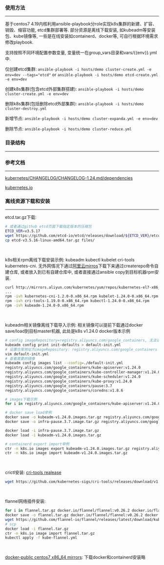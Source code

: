 ### 使用方法
---
基于centos7 4.19内核利用ansible-playbook分role实现k8s集群的新建、扩容、销毁、缩容功能, etcd集群部署等. 部分资源是离线下载安装, 如kubeadm等安装包、kube镜像等, 一些是在线安装如containerd、docker等, 可自行根据环境需求修改playbook.

支持按照不同环境配置参数变量, 变量统一在group_vars目录和vars/{{env}}.yml中.

仅创建etcd集群: `ansible-playbook -i hosts/demo cluster-create.yml -e env=dev --tags="etcd"` or `ansible-playbook -i hosts/demo etcd-create.yml -e env=dev`

创建k8s集群(包含etcd外部集群搭建): `ansible-playbook -i hosts/demo cluster-create.yml -e env=dev`

删除k8s集群(包括删除etcd外部集群): `ansible-playbook -i hosts/demo cluster-destroy.yml`

新增节点: `ansible-playbook -i hosts/demo cluster-expanda.yml -e env=dev`

删除节点: `ansible-playbook -i hosts/demo cluster-reduce.yml`

### 目录结构
---

### 参考文档
---
[kubernetes/CHANGELOG/CHANGELOG-1.24.md/dependencies](https://github.com/kubernetes/kubernetes/blob/master/CHANGELOG/CHANGELOG-1.24.md#dependencies)

[kubernetes.io](https://kubernetes.io/zh-cn/docs/setup/production-environment/tools/kubeadm/install-kubeadm/)

### 离线资源下载和安装
---
etcd.tar.gz下载:
```bash
# 或者通过github etcd页面下载指定版本的压缩包
ETCD_VER=v3.5.17
wget https://github.com/etcd-io/etcd/releases/download/${ETCD_VER}/etcd-${ETCD_VER}-linux-amd64.tar.gz
cp etcd-v3.5.16-linux-amd64.tar.gz files/
```

<br>

k8s相关rpm离线下载安装示例: kubeadm kubectl kubelet cri-tools kubernetes-cni. 无外网情况下通过[阿里云mirros](http://mirrors.aliyun.com/kubernetes/yum/repos/kubernetes-el7-x86_64/Packages)下载下来通过createrepo命令自建仓库, 或者放入到已有自建仓库中, 或者直接通过ansible copy到目标机器rpm安装. 
```bash
curl http://mirrors.aliyun.com/kubernetes/yum/repos/kubernetes-el7-x86_64/Packages/de422b616a367cafae90aef704625fc34b0b222353f4fb59235bb3cf2f9d0988-kubelet-1.24.0-0.x86_64.rpm -o kubelet-1.24.0-0.x86_64.rpm
...
rpm -ivh kubernetes-cni-1.2.0-0.x86_64.rpm kubelet-1.24.0-0.x86_64.rpm
rpm -ivh cri-tools-1.19.0-0.x86_64.rpm kubectl-1.24.0-0.x86_64.rpm
rpm -ivh kubeadm-1.24.0-0.x86_64.rpm
```

<br>

kubeadm相关镜像离线下载导入示例: 相关镜像可以提前下载通过docker save/load到目标master机器, 此处是k8s v1.24.0 docker版本示例
```bash
# config imageRepository=registry.aliyuncs.com/google_containers, 无法访问公网的情况下提前下载并save
kubeadm config print init-defaults > default-init.yml
# 设置仓库地址为imageRepository: registry.aliyuncs.com/google_containers
vim default-init.yml 
# 查看需要的镜像
kubeadm config images list --config=./default-init.yml
registry.aliyuncs.com/google_containers/kube-apiserver:v1.24.0
registry.aliyuncs.com/google_containers/kube-controller-manager:v1.24.0
registry.aliyuncs.com/google_containers/kube-scheduler:v1.24.0
registry.aliyuncs.com/google_containers/kube-proxy:v1.24.0
registry.aliyuncs.com/google_containers/pause:3.7
registry.aliyuncs.com/google_containers/coredns:v1.8.6

# images下载示例
for i in registry.aliyuncs.com/google_containers/kube-apiserver:v1.24.0 registry.aliyuncs.com/google_containers/kube-controller-manager:v1.24.0 registry.aliyuncs.com/google_containers/kube-scheduler:v1.24.0 registry.aliyuncs.com/google_containers/kube-proxy:v1.24.0 registry.aliyuncs.com/google_containers/pause:3.2 registry.aliyuncs.com/google_containers/coredns:1.6.7;do docker pull $i;done

# docker save load举例
docker save -o kubeadm-v1.24.0.images.tar.gz registry.aliyuncs.com/google_containers/kube-apiserver:v1.27.0 registry.aliyuncs.com/google_containers/kube-controller-manager:v1.27.0 registry.aliyuncs.com/google_containers/kube-scheduler:v1.27.0 registry.aliyuncs.com/google_containers/kube-proxy:v1.27.0 registry.aliyuncs.com/google_containers/pause:3.9 registry.aliyuncs.com/google_containers/coredns:v1.10.1
docker save -o infra-pause.3.7.image.tar.gz registry.aliyuncs.com/google_containers/pause:3.7

docker load -i infra-pause.3.7.image.tar.gz
docker load -i kubeadm-v1.24.0.images.tar.gz

# containerd export import举例
ctr -n k8s.io images export kubeadm-v1.24.0.images.tar.gz registry.aliyuncs.com/google_containers/coredns:v1.8.6 xxx
ctr -n k8s.io image import kubeadm-v1.24.0.images.tar.gz
```

<br>

crictl安装: [cri-tools realease](https://github.com/kubernetes-sigs/cri-tools/releases)
```bash
wget https://github.com/kubernetes-sigs/cri-tools/releases/download/v1.32.0/crictl-v1.32.0-linux-amd64.tar.gz

```

<br>

flannel网络插件安装:
```bash
for i in flannel.tar.gz docker.io/flannel/flannel:v0.26.2 docker.io/flannel/flannel-cni-plugin:v1.6.0-flannel1 docker.io/flannel/flannel:v0.26.2;do docker pull $i; done
docker save -o flannel.tar.gz docker.io/flannel/flannel:v0.26.2 docker.io/flannel/flannel-cni-plugin:v1.6.0-flannel1 docker.io/flannel/flannel:v0.26.2
wget https://github.com/flannel-io/flannel/releases/latest/download/kube-flannel.yml 
# scp 
docker load -i flannel.tar.gz
ctr -n k8s.io image import flannel.tar.gz
kubectl apply -f kube-flannel.yml 
```

<br>

[docker-public centos7 x86_64 mirrors](https://download.docker.com/linux/centos/7/x86_64/stable/Packages/): 下载docker和containerd安装略


